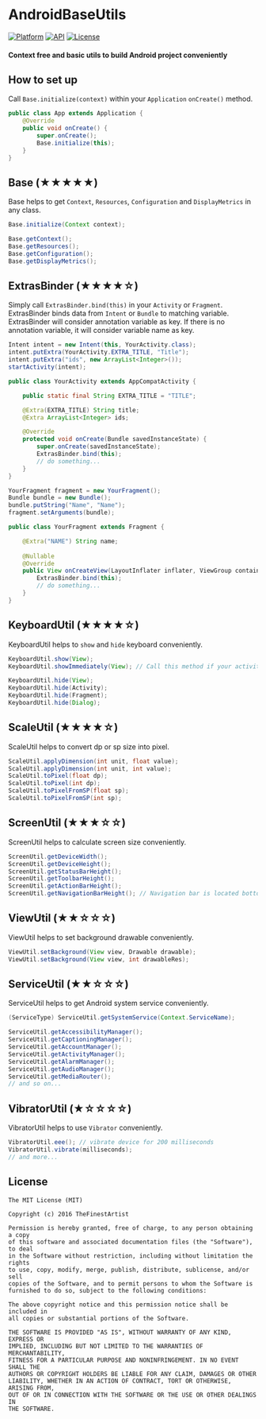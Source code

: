 # AndroidBaseUtils
[![Platform](https://img.shields.io/badge/platform-android-green.svg)](http://developer.android.com/index.html)
[![API](https://img.shields.io/badge/API-7%2B-brightgreen.svg?style=flat)](https://android-arsenal.com/api?level=7)
[![License](https://img.shields.io/badge/License-MIT-blue.svg?style=flat)](http://opensource.org/licenses/MIT)

#### Context free and basic utils to build Android project conveniently

## How to set up
Call `Base.initialize(context)` within your `Application` `onCreate()` method.
```java
public class App extends Application {
    @Override
    public void onCreate() {
        super.onCreate();
        Base.initialize(this);
    }
}
```

## Base (★★★★★)
Base helps to get `Context`, `Resources`, `Configuration` and `DisplayMetrics` in any class.

```java
Base.initialize(Context context);

Base.getContext();
Base.getResources();
Base.getConfiguration();
Base.getDisplayMetrics();
```

## ExtrasBinder (★★★★☆)
Simply call `ExtrasBinder.bind(this)` in your `Activity` or `Fragment`. ExtrasBinder binds data from `Intent` or `Bundle` to matching variable. ExtrasBinder will consider annotation variable as key. If there is no annotation variable, it will consider variable name as key.

```java
Intent intent = new Intent(this, YourActivity.class);
intent.putExtra(YourActivity.EXTRA_TITLE, "Title");
intent.putExtra("ids", new ArrayList<Integer>());
startActivity(intent);

public class YourActivity extends AppCompatActivity {

    public static final String EXTRA_TITLE = "TITLE";

    @Extra(EXTRA_TITLE) String title;
    @Extra ArrayList<Integer> ids;

    @Override
    protected void onCreate(Bundle savedInstanceState) {
        super.onCreate(savedInstanceState);
        ExtrasBinder.bind(this);
        // do something...
    }
}
```
```java
YourFragment fragment = new YourFragment();
Bundle bundle = new Bundle();
bundle.putString("Name", "Name");
fragment.setArguments(bundle);

public class YourFragment extends Fragment {

    @Extra("NAME") String name;
    
    @Nullable 
    @Override 
    public View onCreateView(LayoutInflater inflater, ViewGroup container, Bundle savedInstanceState) {
        ExtrasBinder.bind(this);
        // do something...
    }
}
```

## KeyboardUtil (★★★★☆)
KeyboardUtil helps to `show` and `hide` keyboard conveniently.

```java
KeyboardUtil.show(View);
KeyboardUtil.showImmediately(View); // Call this method if your activity or fragment is resumed.

KeyboardUtil.hide(View);
KeyboardUtil.hide(Activity);
KeyboardUtil.hide(Fragment);
KeyboardUtil.hide(Dialog);
```

## ScaleUtil (★★★★☆)
ScaleUtil helps to convert dp or sp size into pixel.

```java
ScaleUtil.applyDimension(int unit, float value);
ScaleUtil.applyDimension(int unit, int value);
ScaleUtil.toPixel(float dp);
ScaleUtil.toPixel(int dp);
ScaleUtil.toPixelFromSP(float sp);
ScaleUtil.toPixelFromSP(int sp);
```

## ScreenUtil (★★★☆☆)
ScreenUtil helps to calculate screen size conveniently.

```java
ScreenUtil.getDeviceWidth();
ScreenUtil.getDeviceHeight();
ScreenUtil.getStatusBarHeight();
ScreenUtil.getToolbarHeight();
ScreenUtil.getActionBarHeight();
ScreenUtil.getNavigationBarHeight(); // Navigation bar is located bottom of device for `back`, `home` and `menu` buttons.
```

## ViewUtil (★★☆☆☆)
ViewUtil helps to set background drawable conveniently.

```java
ViewUtil.setBackground(View view, Drawable drawable);
ViewUtil.setBackground(View view, int drawableRes);
```

## ServiceUtil (★★☆☆☆)
ServiceUtil helps to get Android system service conveniently.

```java
(ServiceType) ServiceUtil.getSystemService(Context.ServiceName);

ServiceUtil.getAccessibilityManager();
ServiceUtil.getCaptioningManager();
ServiceUtil.getAccountManager();
ServiceUtil.getActivityManager();
ServiceUtil.getAlarmManager();
ServiceUtil.getAudioManager();
ServiceUtil.getMediaRouter();
// and so on...
```

## VibratorUtil (★☆☆☆☆)
VibratorUtil helps to use `Vibrator` conveniently.

```java
VibratorUtil.eee(); // vibrate device for 200 milliseconds
VibratorUtil.vibrate(milliseconds);
// and more...
```

## License

```
The MIT License (MIT)

Copyright (c) 2016 TheFinestArtist

Permission is hereby granted, free of charge, to any person obtaining a copy
of this software and associated documentation files (the "Software"), to deal
in the Software without restriction, including without limitation the rights
to use, copy, modify, merge, publish, distribute, sublicense, and/or sell
copies of the Software, and to permit persons to whom the Software is
furnished to do so, subject to the following conditions:

The above copyright notice and this permission notice shall be included in
all copies or substantial portions of the Software.

THE SOFTWARE IS PROVIDED "AS IS", WITHOUT WARRANTY OF ANY KIND, EXPRESS OR
IMPLIED, INCLUDING BUT NOT LIMITED TO THE WARRANTIES OF MERCHANTABILITY,
FITNESS FOR A PARTICULAR PURPOSE AND NONINFRINGEMENT. IN NO EVENT SHALL THE
AUTHORS OR COPYRIGHT HOLDERS BE LIABLE FOR ANY CLAIM, DAMAGES OR OTHER
LIABILITY, WHETHER IN AN ACTION OF CONTRACT, TORT OR OTHERWISE, ARISING FROM,
OUT OF OR IN CONNECTION WITH THE SOFTWARE OR THE USE OR OTHER DEALINGS IN
THE SOFTWARE.
```